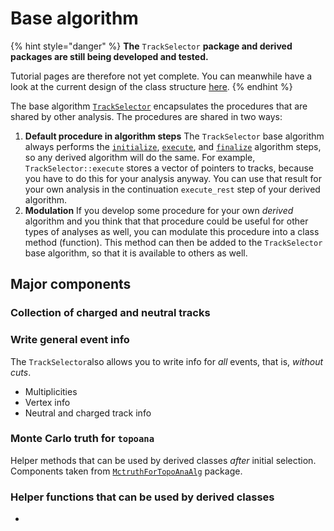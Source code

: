 # Base algorithm

{% hint style="danger" %}
**The** `TrackSelector` **package and derived packages are still being developed and tested.**

Tutorial pages are therefore not yet complete. You can meanwhile have a look at the current design of the class structure [here](https://redeboer.github.io/BOSS_Afterburner/modules.html).
{% endhint %}

The base algorithm [`TrackSelector`](https://redeboer.github.io/BOSS_Afterburner/classTrackSelector.html) encapsulates the procedures that are shared by other analysis. The procedures are shared in two ways:

1. **Default procedure in algorithm steps** The `TrackSelector` base algorithm always performs the [`initialize`](https://redeboer.github.io/BOSS_Afterburner/classTrackSelector.html#a66444e69d52ba9b5d861916fa072c4a4), [`execute`](https://redeboer.github.io/BOSS_Afterburner/classTrackSelector.html#a6866699cb5218a5c8dc313f5ff5910cb), and [`finalize`](https://redeboer.github.io/BOSS_Afterburner/classTrackSelector.html#ac12f71603152e155a688861d11c51c46) algorithm steps, so any derived algorithm will do the same. For example, `TrackSelector::execute` stores a vector of pointers to tracks, because you have to do this for your analysis anyway. You can use that result for your own analysis in the continuation `execute_rest` step of your derived algorithm.
2. **Modulation** If you develop some procedure for your own _derived_ algorithm and you think that that procedure could be useful for other types of analyses as well, you can modulate this procedure into a class method \(function\). This method can then be added to the `TrackSelector` base algorithm, so that it is available to others as well.

## Major components

### Collection of charged and neutral tracks

### Write general event info

The `TrackSelector`also allows you to write info for _all_ events, that is, _without cuts_.

* Multiplicities
* Vertex info
* Neutral and charged track info

### Monte Carlo truth for `topoana`

Helper methods that can be used by derived classes _after_ initial selection. Components taken from [`MctruthForTopoAnaAlg`](https://github.com/redeboer/BOSS_Afterburner/tree/master/boss/workarea/Analysis/TopoAna/MctruthForTopoAnaAlg/MctruthForTopoAnaAlg-00-00-00) package.

### Helper functions that can be used by derived classes

* 
